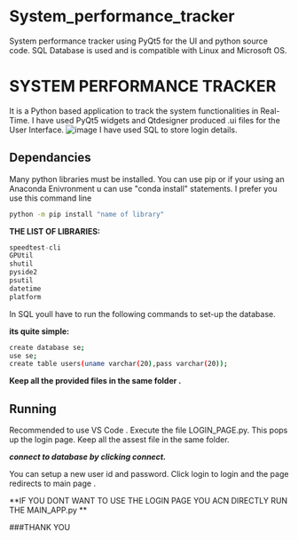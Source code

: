 # System_performance_tracker
System performance tracker using PyQt5 for the UI and python source code. SQL Database is used and is compatible with Linux and Microsoft OS.
# SYSTEM PERFORMANCE TRACKER
It is a Python based application to track the system functionalities in Real-Time.
I have used PyQt5 widgets and Qtdesigner produced .ui files for the User Interface. 
![image](https://user-images.githubusercontent.com/89335295/210090582-3357db62-4f5f-4c04-973d-bbf1d5ec0795.png)
I have used SQL to store login details.
## Dependancies
Many python libraries must be installed.
You can use pip or if your using an Anaconda Enivronment u can use "conda install" statements.
I prefer you use this command line 
```bash
python -m pip install "name of library"
```
**THE LIST OF LIBRARIES:**
```python
speedtest-cli
GPUtil
shutil
pyside2
psutil
datetime
platform
```
In SQL youll have to run the following commands to set-up the database.

**its quite simple:**
```bash
create database se;
use se;
create table users(uname varchar(20),pass varchar(20));
```

**Keep all the provided files in the same folder .**

## Running 
Recommended to use VS Code . Execute the file LOGIN_PAGE.py.
This pops up the login page. Keep all the assest file in the same folder.

***connect to database by clicking connect.***

You can setup a new user id and password. Click login to login and the page redirects to main page .

**IF YOU DONT WANT TO USE THE LOGIN PAGE YOU ACN DIRECTLY RUN THE MAIN_APP.py **

###THANK YOU
